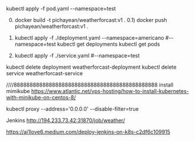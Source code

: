 kubectl apply -f pod.yaml --namespace=test

0) docker build -t pichayean/weatherforcast:v1 .
0.1) docker push pichayean/weatherforcast:v1 .

1) kubectl apply -f ./deployment.yaml --namespace=americano
#--namespace=test
    kubectl get deployments
    kubectl get pods

2) kubectl apply -f ./service.yaml 
#--namespace=test




kubectl delete deployment weatherforcast-deployment
kubectl delete service weatherforcast-service





////888888888888888888888888888888888888888888888
install mimikube
https://www.atlantic.net/vps-hosting/how-to-install-kubernetes-with-minikube-on-centos-8/

kubectl proxy --address='0.0.0.0' --disable-filter=true

Jenkins
http://194.233.73.42:31870/job/weather/

https://ai1love6.medium.com/deploy-jenkins-on-k8s-c2df6c109915




